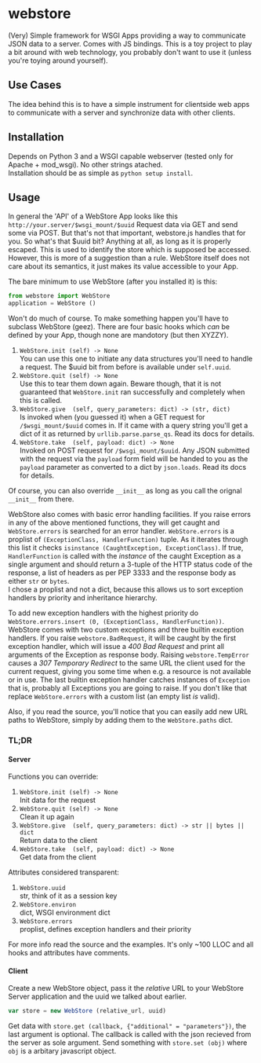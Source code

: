 webstore
========

(Very) Simple framework for WSGI Apps providing a way to communicate JSON data to a server. Comes with JS bindings.
This is a toy project to play a bit around with web technology, you probably don't want to use it (unless you're
toying around yourself).

Use Cases
---------
The idea behind this is to have a simple instrument for clientside web apps to communicate with a server
and synchronize data with other clients.

Installation
------------
Depends on Python 3 and a WSGI capable webserver (tested only for Apache + mod_wsgi). No other strings atached.  
Installation should be as simple as `python setup install`.

Usage
-----
In general the 'API' of a WebStore App looks like this
`http://your.server/$wsgi_mount/$uuid` 
Request data via GET and send some via POST. But that's not that important, webstore.js handles that for you.
So what's that $uuid bit? Anything at all, as long as it is properly escaped.
This is used to identify the store which is supposed be accessed.
However, this is more of a suggestion than a rule. WebStore itself does not care about
its semantics, it just makes its value accessible to your App. 

The bare minimum to use WebStore (after you installed it) is this: 
```python
from webstore import WebStore
application = WebStore ()
```
Won't do much of course. To make something happen you'll have to subclass WebStore (geez).
There are four basic hooks which _can_ be defined by your App, though none are mandotory (but then XYZZY).  
  1. `WebStore.init (self) -> None`   
You can use this one to initiate any data structures you'll need to handle a request.
The $uuid bit from before is available under `self.uuid`.  
  2. `WebStore.quit (self) -> None`  
Use this to tear them down again. Beware though, that it is not guaranteed that `WebStore.init` 
ran successfully and completely when this is called.  
  3. `WebStore.give  (self, query_parameters: dict) -> (str, dict)`  
Is invoked when (you guessed it) when a GET request for `/$wsgi_mount/$uuid` comes in. 
If it came with a query string you'll get a dict of it as returned by `urllib.parse.parse_qs`. 
Read its docs for details.  
  4. `WebStore.take  (self, payload: dict) -> None`  
Invoked on POST request for `/$wsgi_mount/$uuid`. Any JSON submitted with the request 
via the `payload` form field will be handed to you as the `payload` parameter as converted to a
dict by `json.loads`. Read its docs for details.

Of course, you can also override `__init__` as long as you call the orignal `__init__` from there.

WebStore also comes with basic error handling facilities. If you raise errors in any of the above mentioned
functions, they will get caught and `WebStore.errors` is searched for an error handler. `WebStore.errors`
is a proplist of `(ExceptionClass, HandlerFunction)` tuple. As it iterates through this list it checks
`isinstance (CaughtException, ExceptionClass)`. If true, `HandlerFunction` is called with the 
_instance_ of the caught Exception as a single argument and should return a 3-tuple of the HTTP status code
of the response, a list of headers as per PEP 3333 and the response body as either `str` or `bytes`.  
I chose a proplist and not a dict, because this allows us to sort exception handlers by priority and
inheritance hierarchy.

To add new exception handlers with the highest priority do `WebStore.errors.insert (0, (ExceptionClass, HandlerFunction))`.  
WebStore comes with two custom exceptions and three builtin exception handlers. If you raise `webstore.BadRequest`, it 
will be caught by the first exception handler, which will issue a _400 Bad Request_ and print all arguments of the Exception
as response body. Raising `webstore.TempError` causes a _307 Temporary Redirect_
to the same URL the client used for the current request, giving you some time
when e.g. a resource is not available or in use. The last builtin exception
handler catches instances of `Exception` that is, probably all Exceptions you
are going to raise. If you don't like that replace `WebStore.errors` with a
custom list (an empty list _is_ valid).

Also, if you read the source, you'll notice that you can easily add new URL
paths to WebStore, simply by adding them to the `WebStore.paths` dict. 

### TL;DR ###
#### Server ####
Functions you can override:  
  1. `WebStore.init (self) -> None`   
  Init data for the request
  2. `WebStore.quit (self) -> None`  
  Clean it up again
  3. `WebStore.give  (self, query_parameters: dict) -> str || bytes || dict`  
  Return data to the client
  4. `WebStore.take  (self, payload: dict) -> None`  
  Get data from the client

Attributes considered transparent:  
  1. `WebStore.uuid`  
  str, think of it as a session key  
  2. `WebStore.environ`  
  dict, WSGI environment dict  
  3. `WebStore.errors`  
  proplist, defines exception handlers and their priority

For more info read the source and the examples. It's only ~100 LLOC and all hooks and attributes
have comments.

#### Client ####
Create a new WebStore object, pass it the _relative_ URL to your WebStore Server application and the uuid we talked about earlier.  
```javascript
var store = new WebStore (relative_url, uuid)
```
Get data with `store.get (callback, {"additional" = "parameters"})`, the last argument is optional. The callback is 
called with the json recieved from the server as sole argument. Send something with `store.set (obj)` where `obj` is
a arbitary javascript object.
